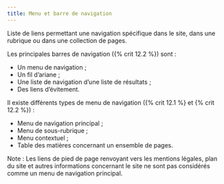 ```yaml
---
title: Menu et barre de navigation
---
```


Liste de liens permettant une navigation spécifique dans le site, dans une rubrique ou dans une collection de pages.

Les principales barres de navigation ({% crit 12.2 %}) sont :

- Un menu de navigation ;
- Un fil d’ariane ;
- Une liste de navigation d’une liste de résultats ;
- Des liens d’évitement.

Il existe différents types de menu de navigation ({% crit 12.1 %} et {% crit 12.2 %}) :

- Menu de navigation principal ;
- Menu de sous-rubrique ;
- Menu contextuel ;
- Table des matières concernant un ensemble de pages.

Note : Les liens de pied de page renvoyant vers les mentions légales, plan du site et autres informations concernant le site ne sont pas considérés comme un menu de navigation principal.
